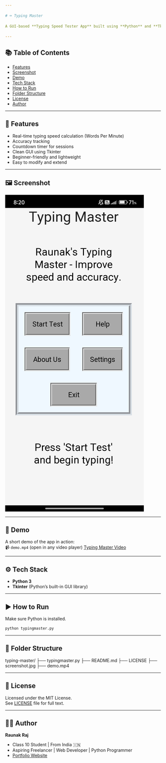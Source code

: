 ```yaml
---

# ⌨️ Typing Master

A GUI-based **Typing Speed Tester App** built using **Python** and **Tkinter**. This project is designed to help users improve their typing speed and accuracy in a clean and interactive interface.

---
```


## 📚 Table of Contents
- [Features](#-features)
- [Screenshot](#-screenshot)
- [Demo](#-demo)
- [Tech Stack](#-tech-stack)
- [How to Run](#-how-to-run)
- [Folder Structure](#-folder-structure)
- [License](#-license)
- [Author](#-author)

---

## 🚀 Features

- Real-time typing speed calculation (Words Per Minute)
- Accuracy tracking
- Countdown timer for sessions
- Clean GUI using Tkinter
- Beginner-friendly and lightweight
- Easy to modify and extend

---

## 🖼️ Screenshot

![Typing Master Screenshot](screenshot.jpg)

---

## 🎥 Demo

A short demo of the app in action:  
📹 `demo.mp4` (open in any video player)
[Typing Master Video](demo.mp4)

---

## ⚙️ Tech Stack

- **Python 3**
- **Tkinter** (Python’s built-in GUI library)

---

## ▶️ How to Run

Make sure Python is installed.

```bash
python typingmaster.py
```

---

## 📂 Folder Structure

typing-master/
├── typingmaster.py
├── README.md
├── LICENSE
├── screenshot.jpg
├── demo.mp4

---

## 📄 License

Licensed under the MIT License.  
See [LICENSE](LICENSE) file for full text.

---

## 🙋‍♂️ Author

**Raunak Raj**  
- Class 10 Student | From India 🇮🇳  
- Aspiring Freelancer | Web Developer | Python Programmer  
- [Portfolio Website](https://raunak-raj-2025.github.io)
